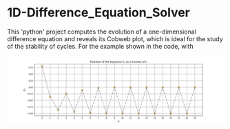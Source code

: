 # 1D-Difference_Equation_Solver
This 'python' project computes the evolution of a one-dimensional difference equation and reveals its Cobweb plot, which is ideal for the study of the stability of cycles. For the example shown in the code, with



![](./Sample_Sequence.png)
